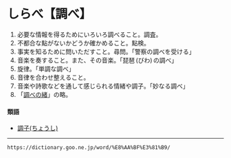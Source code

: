 # しらべ【調べ】

1. 必要な情報を得るためにいろいろ調べること。調査。
2. 不都合な點がないかどうか確かめること。點検。
3. 事実を知るために問いただすこと。尋問。「警察の調べを受ける」
4. 音楽を奏すること。また、その音楽。「琵琶 (びわ) の調べ」
5. 旋律。「単調な調べ」
6. 音律を合わせ整えること。
7. 音楽や詩歌などを通して感じられる情緒や調子。「妙なる調べ」
8. 「[調べの緒](https://dictionary.goo.ne.jp/word/%E8%AA%BF%E3%81%B9%E3%81%AE%E7%B7%92/#jn-112367)」の略。
    

#### 類語

-   [調子(ちょうし)](https://dictionary.goo.ne.jp/word/%E8%AA%BF%E5%AD%90/#jn-144257)

---
`https://dictionary.goo.ne.jp/word/%E8%AA%BF%E3%81%B9/`